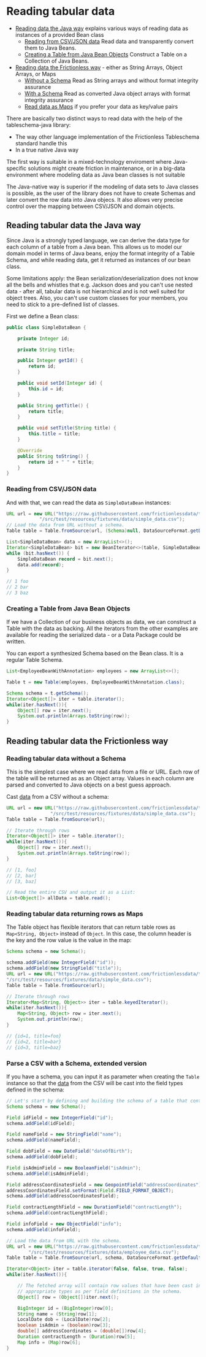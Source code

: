 # Reading tabular data

- [Reading data the Java way](#reading-tabular-data-the-java-way) explains various ways of reading data
       as instances of a provided Bean class
  - [Reading from CSV/JSON data](#reading-from-CSV/JSON-data) Read data and transparently convert them
       to Java Beans.
  - [Creating a Table from Java Bean Objects](#creating-a-table-from-java-bean-objects) Construct a Table
       on a Collection of Java Beans.
- [Reading data the Frictionless way](#reading-tabular-data-the-frictionless-way) - either as String Arrays, 
       Object Arrays, or Maps
  - [Without a Schema](#reading-tabular-data-without-a-schema) Read as String arrays and without
        format integrity assurance
  - [With a Schema](#reading-tabular-data-using-a-schema) Read as converted Java object arrays with
        format integrity assurance
  - [Read data as Maps](#reading-tabular-data-returning-rows-as-maps) if you prefer your data as
        key/value pairs

There are basically two distinct ways to read data with the help of the tableschema-java library:
- The way other language implementation of the Frictionless Tableschema standard handle this
- In a true native Java way

The first way is suitable in a mixed-technology enviroment where Java-specific solutions might create 
friction in maintenance, or in a big-data environment where modeling data as Java bean classes is 
not suitable

The Java-native way is superior if the modeling of data sets to Java classes is possible, as the user
of the library does not have to create Schemas and later convert the row data into Java objecs. It also 
allows very precise control over the mapping between CSV/JSON and domain objects.

## Reading tabular data the Java way
Since Java is a strongly typed language, we can derive the data type for each column of a table from a
Java bean. This allows us to model our domain model in terms of Java beans, enjoy the format integrity
of a Table Schema, and while reading data, get it returned as instances of our bean class.

Some limitations apply: the Bean serialization/deserialization does not know all the bells and whistles
that e.g. Jackson does and you can't use nested data - after all, tabular data is not hierarchical and
is not well suited for object trees. Also, you can't use custom classes for your members, you need 
to stick to a pre-defined list of classes.

First we define a Bean class:
```java
public class SimpleDataBean {

    private Integer id;

    private String title;

    public Integer getId() {
        return id;
    }

    public void setId(Integer id) {
        this.id = id;
    }

    public String getTitle() {
        return title;
    }

    public void setTitle(String title) {
        this.title = title;
    }

    @Override
    public String toString() {
        return id + " " + title;
    }
}
```
### Reading from CSV/JSON data
And with that, we can read the data as `SimpleDataBean` instances:
```java
URL url = new URL("https://raw.githubusercontent.com/frictionlessdata/tableschema-java/master" +
            "/src/test/resources/fixtures/data/simple_data.csv");
// Load the data from URL without a schema.
Table table = Table.fromSource(url, (Schema)null, DataSourceFormat.getDefaultCsvFormat());

List<SimpleDataBean> data = new ArrayList<>();
Iterator<SimpleDataBean> bit = new BeanIterator<>(table, SimpleDataBean.class, false);
while (bit.hasNext()) {
    SimpleDataBean record = bit.next();
    data.add(record);
}

// 1 foo
// 2 bar
// 3 baz
```

### Creating a Table from Java Bean Objects

If we have a Collection of our business objects as data, we can construct a Table with the data as backing. 
All the iterators from the other examples are available for reading the serialized data - or a Data Package
could be written.

You can export a synthesized Schema based on the Bean class. It is a regular Table Schema.

```java
List<EmployeeBeanWithAnnotation> employees = new ArrayList<>();

Table t = new Table(employees, EmployeeBeanWithAnnotation.class);

Schema schema = t.getSchema();
Iterator<Object[]> iter = table.iterator();
while(iter.hasNext()){
    Object[] row = iter.next();
    System.out.println(Arrays.toString(row));
}
```


## Reading tabular data the Frictionless way

### Reading tabular data without a Schema

This is the simplest case where we read data from a file or URL. Each row of the table will be returned as
as an Object array. Values in each column are parsed and converted to Java objects on a best guess approach.

Cast [data](https://raw.githubusercontent.com/frictionlessdata/tableschema-java/master/src/test/resources/fixtures/simple_data.csv) from a CSV without a schema:

```java
URL url = new URL("https://raw.githubusercontent.com/frictionlessdata/tableschema-java/master" +
                "/src/test/resources/fixtures/data/simple_data.csv");
Table table = Table.fromSource(url);

// Iterate through rows
Iterator<Object[]> iter = table.iterator();
while(iter.hasNext()){
    Object[] row = iter.next();
    System.out.println(Arrays.toString(row));
}

// [1, foo]
// [2, bar]
// [3, baz]

// Read the entire CSV and output it as a List:
List<Object[]> allData = table.read();
```


### Reading tabular data returning rows as Maps

The Table object has flexible iterators that can return table rows as `Map<String, Object>` instead
of `Object`. In this case, the column header is the key and the row value is the value in the map:

```java
Schema schema = new Schema();

schema.addField(new IntegerField("id"));
schema.addField(new StringField("title"));
URL url = new URL("https://raw.githubusercontent.com/frictionlessdata/tableschema-java/master" +
"/src/test/resources/fixtures/data/simple_data.csv");
Table table = Table.fromSource(url);

// Iterate through rows
Iterator<Map<String, Object>> iter = table.keyedIterator();
while(iter.hasNext()){
    Map<String, Object> row = iter.next();
    System.out.println(row);
}

// {id=1, title=foo}
// {id=2, title=bar}
// {id=3, title=baz}
```


### Parse a CSV with a Schema, extended version

If you have a schema, you can input it as parameter when creating the `Table` instance so that the [data](https://raw.githubusercontent.com/frictionlessdata/tableschema-java/master/src/test/resources/fixtures/employee_data.csv) from the CSV will be cast into the field types defined in the schema:

```java
// Let's start by defining and building the schema of a table that contains data on employees:
Schema schema = new Schema();

Field idField = new IntegerField("id");
schema.addField(idField);

Field nameField = new StringField("name");
schema.addField(nameField);

Field dobField = new DateField("dateOfBirth");
schema.addField(dobField);

Field isAdminField = new BooleanField("isAdmin");
schema.addField(isAdminField);

Field addressCoordinatesField = new GeopointField("addressCoordinates");
addressCoordinatesField.setFormat(Field.FIELD_FORMAT_OBJECT);
schema.addField(addressCoordinatesField);

Field contractLengthField = new DurationField("contractLength");
schema.addField(contractLengthField);

Field infoField = new ObjectField("info");
schema.addField(infoField);

// Load the data from URL with the schema.
URL url = new URL("https://raw.githubusercontent.com/frictionlessdata/tableschema-java/master" +
        "/src/test/resources/fixtures/data/employee_data.csv");
Table table = Table.fromSource(url, schema, DataSourceFormat.getDefaultCsvFormat());

Iterator<Object> iter = table.iterator(false, false, true, false);
while(iter.hasNext()){

    // The fetched array will contain row values that have been cast into their
    // appropriate types as per field definitions in the schema.
    Object[] row = (Object[])iter.next();

    BigInteger id = (BigInteger)row[0];
    String name = (String)row[1];
    LocalDate dob = (LocalDate)row[2];
    boolean isAdmin = (boolean)row[3];
    double[] addressCoordinates = (double[])row[4];
    Duration contractLength = (Duration)row[5];
    Map info = (Map)row[6];
}
```
